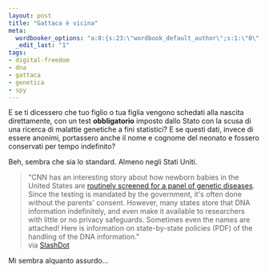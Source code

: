 ```yaml
--- 
layout: post
title: "Gattaca è vicina"
meta: 
  wordbooker_options: "a:8:{s:23:\"wordbook_default_author\";s:1:\"0\";s:29:\"wordbook_republish_time_frame\";s:2:\"10\";s:18:\"wordbook_attribute\";s:31:\"Posted a new post on their blog\";s:29:\"wordbooker_status_update_text\";s:35:\": New blog post :  %title% - %link%\";s:19:\"wordbook_actionlink\";s:3:\"300\";s:18:\"wordbook_orandpage\";s:1:\"2\";s:23:\"wordbook_extract_length\";s:3:\"256\";s:18:\"wordbook_page_post\";s:4:\"-100\";}"
  _edit_last: "1"
tags: 
- digital-freedom
- dna
- gattaca
- genetica
- spy
---
```

E se ti dicessero che tuo figlio o tua figlia vengono schedati alla nascita direttamente, con un test **obbligatorio** imposto dallo Stato con la scusa di una ricerca di malattie genetiche a fini statistici? E se questi dati, invece di essere anonimi, portassero anche il nome e cognome del neonato e fossero conservati per tempo indefinito?  
  
Beh, sembra che sia lo standard. Almeno negli Stati Uniti.  
    
> "CNN has an interesting story about how newborn babies in the United States are [routinely screened for a panel of genetic diseases][2]. Since the testing is mandated by the government, it's often done without the parents' consent. However, many states store that DNA information indefinitely, and even make it available to researchers with little or no privacy safeguards. Sometimes even the names are attached! Here is information on state-by-state policies (PDF) of the handling of the DNA information."  
> via [SlashDot][1]  
  
Mi sembra alquanto assurdo...  
  
[1]: http://science.slashdot.org/story/10/02/05/0440247/Routine-DNA-Tests-For-Newborns-Mean-Looming-Privacy-Problems
[2]: http://www.cnn.com/2010/HEALTH/02/04/baby.dna.government/index.html 
